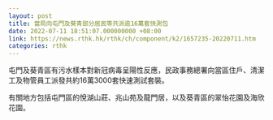 ```yaml
---
layout: post
title: 當局向屯門及葵青部分居民等共派逾16萬套快測包
date: 2022-07-11 18:51:07.000000000 +08:00
link: https://news.rthk.hk/rthk/ch/component/k2/1657235-20220711.htm
categories: rthk
---
```


屯門及葵青區有污水樣本對新冠病毒呈陽性反應，民政事務總署向當區住戶、清潔工及物管員工派發共約16萬3000套快速測試套裝。

有關地方包括屯門區的悅湖山莊、兆山苑及龍門居，以及葵青區的翠怡花園及海欣花園。
